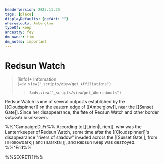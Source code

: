 ```yaml
---
headerVersion: 2023.11.25
tags: [place]
displayDefaults: {defArt: ""}
whereabouts: Amberglow
typeOf: keep
ancestry: fey
dm_owner: tim
dm_notes: important
---
```

# Redsun Watch
>[!info]+ Information  
> `$=dv.view("_scripts/view/get_Affiliations")`  
>> `$=dv.view("_scripts/view/get_Whereabouts")`

Redsun Watch is one of several outposts established by the [[Cloudspinner]] on the eastern edge of [[Amberglow]], near the [[Sunset Gate]]. Since her disappearance, the fate of Redsun Watch and other border outposts is unknown.

%%^Campaign:DuFr%%
According to [[Lirien|Lirien]], who was the Lanternkeeper of Redsun Watch, some time after the [[Cloudspinner]]'s disappearance "rivers of shadow" invaded across the [[Sunset Gate]], from [[Hollowdark]] and [[Darkfall]], and Redsun Keep was destroyed.
%%^End%%

%%SECRET[1]%%